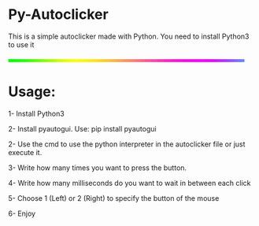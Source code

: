 # Py-Autoclicker
This is a simple autoclicker made with Python. You need to install Python3 to use it

<p>
  <img src="https://raw.githubusercontent.com/Bennitenni111/Bennitenni111/main/rainbowline.gif" />
</p>

# Usage:
<p>
1- Install Python3
</p>
<p>
2- Install pyautogui. Use: pip install pyautogui
</p>
<p>
2- Use the cmd to use the python interpreter in the autoclicker file or just execute it.
</p>
<p>
3- Write how many times you want to press the button.
</p>
<p>
4- Write how many milliseconds do you want to wait in between each click
</p>
<p>
5- Choose 1 (Left) or 2 (Right) to specify the button of the mouse
</p>
<p>
6- Enjoy
</p>
